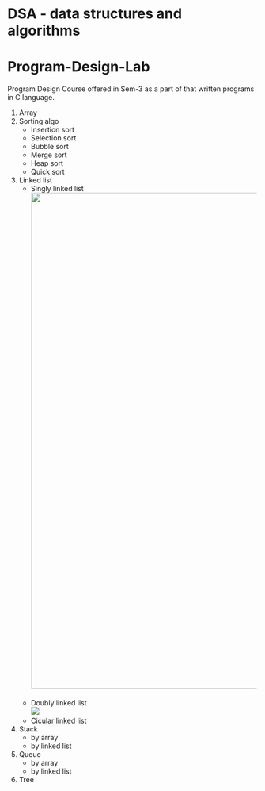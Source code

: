 # DSA - data structures and algorithms
# Program-Design-Lab
Program Design Course offered in Sem-3 as a part of that written programs in C language.
<ol>
  <li>Array</li>
  <li>Sorting algo
  <ul>
    <li>Insertion sort</li>
    <li>Selection sort</li>
    <li>Bubble sort</li>
    <li>Merge sort</li>
    <li>Heap sort</li>
    <li>Quick sort</li>
  </ul>
  </li>
  <li>Linked list
    <ul>
      <li>Singly linked list<br/>
      <img src="https://th.bing.com/th/id/OIP.w_n17eed8QB-NDEW7oI6lgAAAA?rs=1&pid=ImgDetMain" height=1000px>
      </li>
      <br/>
      <li>Doubly linked list <br/>
       <img src="https://holycoders.com/content/images/wordpress/2020/04/Doubly-Linked-List-data-structure.png">
      </li>
      <li>Cicular linked list</li>
    </ul>
  </li>
  <li>Stack
  <ul>
    <li>by array</li>
    <li>by linked list</li>
  </ul>
  </li>
  <li>Queue
  <ul>
    <li>by array</li>
    <li>by linked list</li>
  </ul>
  </li>
  <li>Tree</li>
</ol>
